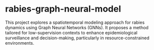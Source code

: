 # rabies-graph-neural-model
This project explores a spatiotemporal modeling approach for rabies dynamics using Graph Neural Networks (GNNs). It proposes a method tailored for low-supervision contexts to enhance epidemiological surveillance and decision-making, particularly in resource-constrained environments.
